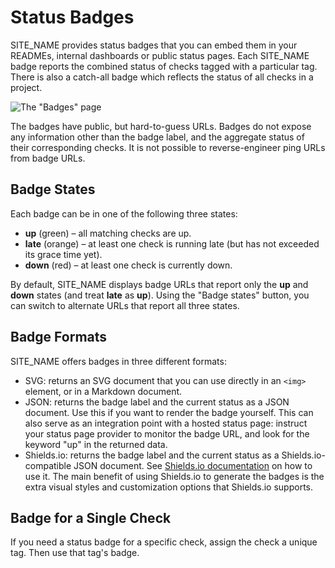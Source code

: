 # Status Badges

SITE_NAME provides status badges that you can embed them in your READMEs, internal
dashboards or public status pages. Each SITE_NAME badge reports the combined status of
checks tagged with a particular tag. There is also a catch-all badge which reflects
the status of all checks in a project.

![The "Badges" page](IMG_URL/badges.png)

The badges have public, but hard-to-guess URLs. Badges do not expose any information
other than the badge label, and the aggregate status of their corresponding checks.
It is not possible to reverse-engineer ping URLs from badge URLs.

## Badge States

Each badge can be in one of the following three states:

* **up** (green) – all matching checks are up.
* **late** (orange) – at least one check is running late (but has not exceeded its grace time yet).
* **down** (red) – at least one check is currently down.

By default, SITE_NAME displays badge URLs that report only the
**up** and **down** states (and treat **late** as **up**). Using the "Badge states"
button, you can switch to alternate URLs that report all three states.

## Badge Formats

SITE_NAME offers badges in three different formats:

* SVG: returns an SVG document that you can use directly in an `<img>` element, or
  in a Markdown document.
* JSON: returns the badge label and the current status as a JSON document. Use this
  if you want to render the badge yourself. This can also serve as an integration
  point with a hosted status page: instruct your status page provider to monitor the
  badge URL, and look for the keyword "up" in the returned data.
* Shields.io: returns the badge label and the current status as a
  Shields.io-compatible JSON document. See [Shields.io documentation](https://shields.io/endpoint)
  on how to use it. The main benefit of using Shields.io to generate the badges is
  the extra visual styles and customization options that Shields.io supports.

## Badge for a Single Check

If you need a status badge for a specific check, assign the check a unique tag.
Then use that tag's badge.


